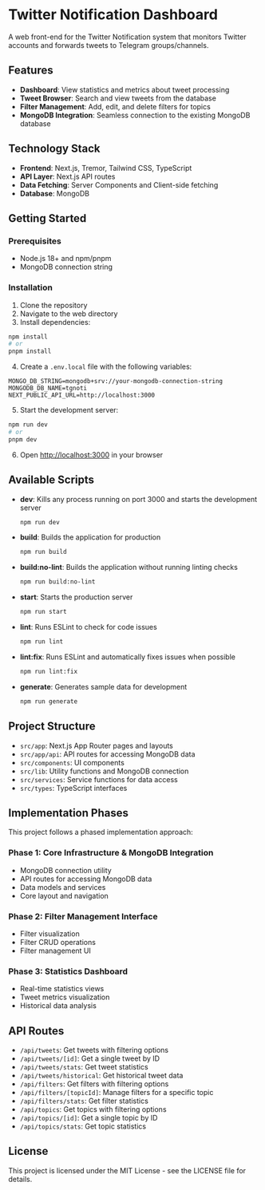 # Twitter Notification Dashboard

A web front-end for the Twitter Notification system that monitors Twitter accounts and forwards tweets to Telegram groups/channels.

## Features

- **Dashboard**: View statistics and metrics about tweet processing
- **Tweet Browser**: Search and view tweets from the database
- **Filter Management**: Add, edit, and delete filters for topics
- **MongoDB Integration**: Seamless connection to the existing MongoDB database

## Technology Stack

- **Frontend**: Next.js, Tremor, Tailwind CSS, TypeScript
- **API Layer**: Next.js API routes
- **Data Fetching**: Server Components and Client-side fetching
- **Database**: MongoDB

## Getting Started

### Prerequisites

- Node.js 18+ and npm/pnpm
- MongoDB connection string

### Installation

1. Clone the repository
2. Navigate to the web directory
3. Install dependencies:

```bash
npm install
# or
pnpm install
```

4. Create a `.env.local` file with the following variables:

```
MONGO_DB_STRING=mongodb+srv://your-mongodb-connection-string
MONGODB_DB_NAME=tgnoti
NEXT_PUBLIC_API_URL=http://localhost:3000
```

5. Start the development server:

```bash
npm run dev
# or
pnpm dev
```

6. Open [http://localhost:3000](http://localhost:3000) in your browser

## Available Scripts

- **dev**: Kills any process running on port 3000 and starts the development server
  ```bash
  npm run dev
  ```

- **build**: Builds the application for production
  ```bash
  npm run build
  ```

- **build:no-lint**: Builds the application without running linting checks
  ```bash
  npm run build:no-lint
  ```

- **start**: Starts the production server
  ```bash
  npm run start
  ```

- **lint**: Runs ESLint to check for code issues
  ```bash
  npm run lint
  ```

- **lint:fix**: Runs ESLint and automatically fixes issues when possible
  ```bash
  npm run lint:fix
  ```

- **generate**: Generates sample data for development
  ```bash
  npm run generate
  ```

## Project Structure

- `src/app`: Next.js App Router pages and layouts
- `src/app/api`: API routes for accessing MongoDB data
- `src/components`: UI components
- `src/lib`: Utility functions and MongoDB connection
- `src/services`: Service functions for data access
- `src/types`: TypeScript interfaces

## Implementation Phases

This project follows a phased implementation approach:

### Phase 1: Core Infrastructure & MongoDB Integration

- MongoDB connection utility
- API routes for accessing MongoDB data
- Data models and services
- Core layout and navigation

### Phase 2: Filter Management Interface

- Filter visualization
- Filter CRUD operations
- Filter management UI

### Phase 3: Statistics Dashboard

- Real-time statistics views
- Tweet metrics visualization
- Historical data analysis

## API Routes

- `/api/tweets`: Get tweets with filtering options
- `/api/tweets/[id]`: Get a single tweet by ID
- `/api/tweets/stats`: Get tweet statistics
- `/api/tweets/historical`: Get historical tweet data
- `/api/filters`: Get filters with filtering options
- `/api/filters/[topicId]`: Manage filters for a specific topic
- `/api/filters/stats`: Get filter statistics
- `/api/topics`: Get topics with filtering options
- `/api/topics/[id]`: Get a single topic by ID
- `/api/topics/stats`: Get topic statistics

## License

This project is licensed under the MIT License - see the LICENSE file for details.
